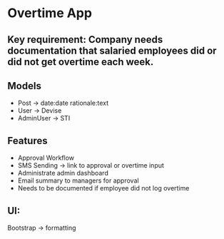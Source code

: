 # Overtime App

## Key requirement: Company needs documentation that salaried employees did or did not get overtime each week.

## Models
- Post -> date:date rationale:text
- User -> Devise
- AdminUser -> STI

## Features
- Approval Workflow
- SMS Sending -> link to approval or overtime input
- Administrate admin dashboard
- Email summary to managers for approval
- Needs to be documented if employee did not log overtime

## UI:
Bootstrap -> formatting
